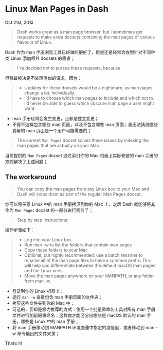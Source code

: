 # Linux Man Pages in Dash
Oct 21st, 2013

> Dash works great as a man page browser, but I sometimes get requests to make extra docsets containing the man pages of various flavours of Linux.

Dash 作为 man 手册浏览工具已经做的很好了，但是还是经常会收到针对不同种类 Linux 添加额外 docsets 的需求；

> I’ve decided not to pursue these requests, because:

但我最终决定不处理类似的请求，因为：

> - Updates for these docsets would be a nightmare, as man pages change a lot, individually.
> - I’d have to choose which man pages to include and which not to. I’d never be able to guess which obscure man page a user might want.


- man 手册经常会发生变更，且都是独立变更；
- 不得不选择包含哪些 man 页面，以及不包含哪些 man 页面；我无法猜测哪些费解的 man 页面是一个用户可能需要的；

> The current `Man Pages` docset solves these issues by indexing the man pages that are actually on your Mac.

当前提供的 `Man Pages` docset 通过索引你的 Mac 机器上实际安装的 man 手册的方式解决了上述问题；

## The workaround
> You can copy the man pages from any Linux box to your Mac and Dash will index them as part of the regular Man Pages docset.

你可以将任意 Linux 中的 man 手册拷贝到你的 Mac 上，之后 Dash 就能够将其作为 `Man Pages` docset 的一部分进行索引了；

> Step by step instructions:

操作步骤如下：

> - Log into your Linux box
> - Run man -w to list the folders that contain man pages
> - Copy these folders to your Mac
> - Optional, but highly recommended: use a batch renamer to rename all of the man page files to have a common prefix. This will help you differentiate between the default macOS man pages and the Linux ones
> - Move the man pages anywhere on your MANPATH, or any folder from man -w

- 登录到你的 Linux 机器上；
- 运行 `man -w` 查看包含 man 手册页面的文件夹；
- 拷贝这些文件夹到你的 Mac 中；
- 可选的，但却是极力推荐的方式：使用一个批量重命名工具对所有 man 手册文件进行加前缀重命名；这样你才能区分出哪些是 macOS 默认的 man 手册，哪些是 Linux 中的 man 手册；
- 将 man 手册移动到 MANPATH 环境变量中指定的路径里，或者移动到 man -w 命令输出的文件夹里；


That’s it!